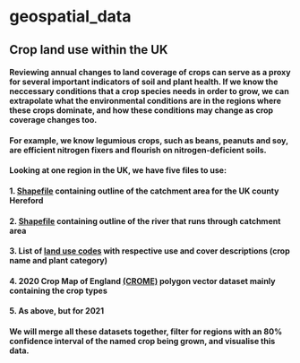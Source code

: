 # geospatial_data

## Crop land use within the UK

#### Reviewing annual changes to land coverage of crops can serve as a proxy for several important indicators of soil and plant health. If we know the neccessary conditions that a crop species needs in order to grow, we can extrapolate what the environmental conditions are in the regions where these crops dominate, and how these conditions may change as crop coverage changes too.

#### For example, we know legumious crops, such as beans, peanuts and soy, are efficient nitrogen fixers and flourish on nitrogen-deficient soils. 

#### Looking at one region in the UK, we have five files to use: 
#### 1. [Shapefile](https://environment.data.gov.uk/catchment-planning/WaterBody/GB109055037112) containing outline of the catchment area for the UK county Hereford
#### 2. [Shapefile](https://environment.data.gov.uk/catchment-planning/WaterBody/GB109055037112) containing outline of the river that runs through catchment area
#### 3. List of [land use codes](https://www.gov.uk/guidance/rural-payments-service-land-use-codes) with respective use and cover descriptions (crop name and plant category)
#### 4. 2020 Crop Map of England [(CROME)](https://www.data.gov.uk/dataset/be5d88c9-acfb-4052-bf6b-ee9a416cfe60/crop-map-of-england-crome-2020) polygon vector dataset mainly containing the crop types 
#### 5. As above, but for 2021

#### We will merge all these datasets together, filter for regions with an 80%  confidence interval of the named crop being grown, and visualise this data.
